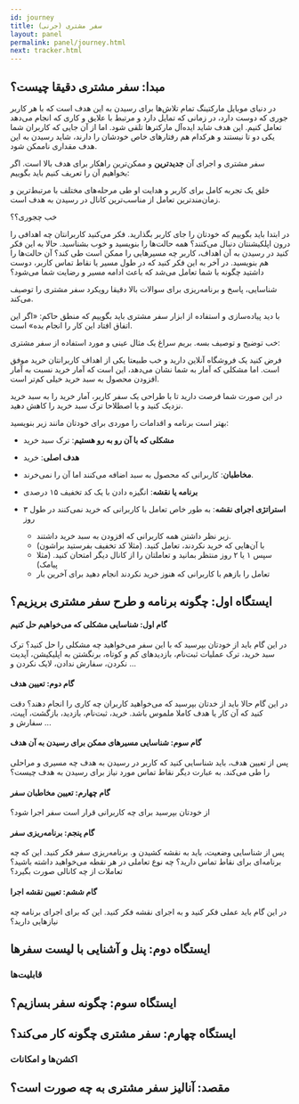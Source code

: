 ```yaml
---
id: journey
title: سفر مشتری (جرنی)
layout: panel
permalink: panel/journey.html
next: tracker.html
---
```



## مبدا: سفر مشتری دقیقا چیست؟

در دنیای موبایل مارکتینگ تمام تلاش‌ها برای رسیدن به این هدف است که با هر کاربر جوری که دوست دارد، در زمانی که تمایل دارد و مرتبط با علایق و کاری که انجام می‌دهد تعامل کنیم. این هدف شاید ایده‌آل‌ مارکترها تلقی شود. اما از آن جایی که کاربران شما یکی دو تا نیستند و هرکدام هم رفتارهای خاص خودشان را دارند، شاید رسیدن به این هدف مقداری ناممکن  شود.


سفر مشتری و اجرای آن **جدیدترین** و ممکن‌ترین راهکار برای هدف بالا است. اگر بخواهیم آن را تعریف کنیم باید بگوییم:

 خلق یک تجربه کامل برای کاربر و هدایت او طی مرحله‌های مختلف با مرتبط‌ترین و زمان‌مندترین تعامل از مناسب‌ترین کانال در رسیدن به هدف است.

خب چجوری؟؟

در ابتدا باید بگوییم که خودتان را جای کاربر بگذارید. فکر می‌کنید کاربرانتان چه اهدافی را درون اپلکیشنتان دنبال می‌کنند؟ همه حالت‌ها را بنویسید و خوب بشناسید. حالا به این فکر کنید در رسیدن به آن اهداف، کاربر چه مسیرهایی را ممکن است طی کند؟ آن حالت‌ها را هم بنویسید. در آخر به این فکر کنید که در طول مسیر یا نقاط تماس کاربر، دوست داشتید چگونه با شما تعامل می‌شد که باعث ادامه مسیر و رضایت شما می‌شود؟

شناسایی، پاسخ و برنامه‌ریزی برای سوالات بالا دقیقا رویکرد سفر مشتری را توصیف می‌کند.

با دید پیاده‌سازی و استفاده از ابزار سفر مشتری باید بگوییم که منطق حاکم: «اگر این اتفاق افتاد این کار را انجام بده» است.

خب توضیح و توصیف بسه. بریم سراغ یک مثال عینی و مورد استفاده از سفر مشتری:

فرض کنید یک فروشگاه آنلاین دارید و خب طبیعتا یکی از اهداف کاربرانتان خرید موفق است. اما مشکلی که آمار به شما نشان می‌دهد، این است که آمار خرید نسبت به آمار افزودن محصول به سبد خرید خیلی کم‌تر است. 

در این صورت شما فرصت دارید تا با طراحی یک سفر کاربر، آمار خرید را به سبد خرید نزدیک کنید و یا اصطلاحا ترک سبد خرید را کاهش دهید.

بهتر است برنامه و اقدامات را موردی برای خودتان مانند زیر بنویسید:

- **مشکلی که با آن رو به رو هستیم**: ترک سبد خرید

- **هدف اصلی**: خرید

- **مخاطبان**: کاربرانی که محصول به سبد اضافه می‌کنند اما آن را نمی‌خرند.

- **برنامه یا نقشه**: انگیزه دادن با یک کد تخفیف ۱۵ درصدی

- **استراتژی اجرای نقشه**: به طور خاص تعامل با کاربرانی که خرید نمی‌کنند در طول ۳ روز

	-	زیر نظر داشتن همه کاربرانی که افزودن به سبد خرید داشتند.
	-	با آن‌هایی که خرید نکردند، تعامل کنید. (مثلا کد تخفیف بفرستید براشون)
	-	سپس ۱ یا ۲ روز منتظر بمانید و تعاملتان را از کانال دیگر امتحان کنید. (مثلا پیامک)
	-	تعامل را بازهم با کاربرانی که هنوز خرید نکردند انجام دهید برای آخرین بار

## ایستگاه اول: چگونه برنامه و طرح سفر مشتری بریزیم؟

#### گام اول: شناسایی مشکلی که می‌خواهیم حل کنیم

در این گام باید از خودتان بپرسید که با این سفر می‌خواهید چه مشکلی را حل کنید؟
ترک سبد خرید، ترک عملیات ثبت‌نام، بازدیدهای کم و کوتاه، برنگشتن به اپلیکیشن، آپدیت نکردن، سفارش ندادن، لایک نکردن و ...

#### گام دوم: تعیین هدف

در این گام حالا باید از خدتان بپرسید که می‌خواهید کاربران چه کاری را انجام دهند؟ دقت کنید که آن کار یا هدف کاملا ملموس باشد. 
خرید، ثبت‌نام، بازدید، بازگشت، آپیت، سفارش و ...

#### گام سوم: شناسایی مسیرهای ممکن برای رسیدن به آن هدف

پس از تعیین هدف، باید شناسایی کنید که کاربر در رسیدن به هدف چه مسیری و مراحلی را طی می‌کند. به عبارت دیگر نقاط تماس مورد نیاز برای رسیدن به هدف چیست؟


#### گام چهارم: تعیین مخاطبان سفر

از خودتان بپرسید برای چه کاربرانی قرار است سفر اجرا شود؟


#### گام پنجم: برنامه‌ریزی سفر

پس از شناسایی وضعیت، باید به نقشه کشیدن و. برنامه‌ریزی سفر فکر کنید. این که چه برنامه‌ای برای نقاط تماس دارید؟ چه نوع تعاملی در هر نقطه می‌خواهید داشته باشید؟ تعاملات از چه کانالی صورت بگیرد؟


#### گام ششم: تعیین نقشه اجرا
در این گام باید عملی فکر کنید و به اجرای نقشه فکر کنید. این که برای اجرای برنامه چه نیازهایی دارید؟

## ایستگاه دوم: پنل و آشنایی با لیست سفرها

### قابلیت‌ها

## ایستگاه سوم: چگونه سفر بسازیم؟

## ایستگاه چهارم: سفر مشتری چگونه کار می‌کند؟

### اکشن‌ها و امکانات

## مقصد: آنالیز سفر مشتری به چه صورت است؟

